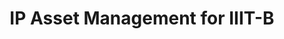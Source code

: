 ---
layout: page 
title: IP Asset Management for IIIT-B 
description: The Web App helps in managing IP Assets of an organisation. Members can request for a new IP Asset and an Intellectual Property Committee (IPC) accepts or rejects an new request. The stakeholders, copyrights, licensees and the royalty rates are managed on the site. There is an Admin who takes care of IP Policies which the organisation follows. 
img: assets/img/ip.jpg  
redirect: https://github.com/Nikunj-Gupta/ManIP 
importance: 4 
category: fun 
--- 